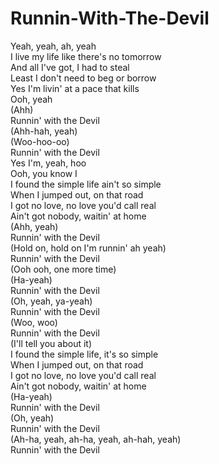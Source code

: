 # Runnin-With-The-Devil

Yeah, yeah, ah, yeah  
I live my life like there's no tomorrow  
And all I've got, I had to steal  
Least I don't need to beg or borrow  
Yes I'm livin' at a pace that kills  
Ooh, yeah  
  (Ahh)  
Runnin' with the Devil  
  (Ahh-hah, yeah)  
  (Woo-hoo-oo)  
Runnin' with the Devil  
Yes I'm, yeah, hoo  
Ooh, you know I  
I found the simple life ain't so simple  
When I jumped out, on that road  
I got no love, no love you'd call real  
Ain't got nobody, waitin' at home  
(Ahh, yeah)  
Runnin' with the Devil  
  (Hold on, hold on I'm runnin' ah yeah)  
Runnin' with the Devil  
 (Ooh ooh, one more time)  
  (Ha-yeah)  
Runnin' with the Devil  
  (Oh, yeah, ya-yeah)  
Runnin' with the Devil  
  (Woo, woo)  
Runnin' with the Devil  
  (I'll tell you about it)  
I found the simple life, it's so simple  
When I jumped out, on that road  
I got no love, no love you'd call real  
Ain't got nobody, waitin' at home  
  (Ha-yeah)  
Runnin' with the Devil  
  (Oh, yeah)  
Runnin' with the Devil  
  (Ah-ha, yeah, ah-ha, yeah, ah-hah, yeah)  
Runnin' with the Devil
